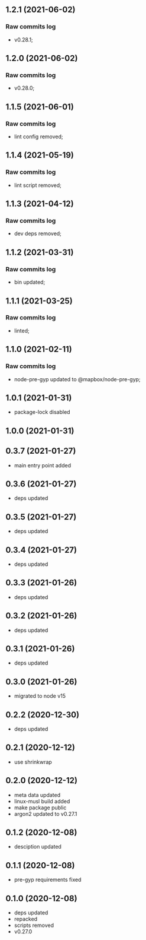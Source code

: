 ## 1.2.1 (2021-06-02)

### Raw commits log

-   v0.28.1;

## 1.2.0 (2021-06-02)

### Raw commits log

-   v0.28.0;

## 1.1.5 (2021-06-01)

### Raw commits log

-   lint config removed;

## 1.1.4 (2021-05-19)

### Raw commits log

-   lint script removed;

## 1.1.3 (2021-04-12)

### Raw commits log

-   dev deps removed;

## 1.1.2 (2021-03-31)

### Raw commits log

-   bin updated;

## 1.1.1 (2021-03-25)

### Raw commits log

-   linted;

## 1.1.0 (2021-02-11)

### Raw commits log

-   node-pre-gyp updated to @mapbox/node-pre-gyp;

## 1.0.1 (2021-01-31)

-   package-lock disabled

## 1.0.0 (2021-01-31)

## 0.3.7 (2021-01-27)

-   main entry point added

## 0.3.6 (2021-01-27)

-   deps updated

## 0.3.5 (2021-01-27)

-   deps updated

## 0.3.4 (2021-01-27)

-   deps updated

## 0.3.3 (2021-01-26)

-   deps updated

## 0.3.2 (2021-01-26)

-   deps updated

## 0.3.1 (2021-01-26)

-   deps updated

## 0.3.0 (2021-01-26)

-   migrated to node v15

## 0.2.2 (2020-12-30)

-   deps updated

## 0.2.1 (2020-12-12)

-   use shrinkwrap

## 0.2.0 (2020-12-12)

-   meta data updated
-   linux-musl build added
-   make package public
-   argon2 updated to v0.27.1

## 0.1.2 (2020-12-08)

-   desciption updated

## 0.1.1 (2020-12-08)

-   pre-gyp requirements fixed

## 0.1.0 (2020-12-08)

-   deps updated
-   repacked
-   scripts removed
-   v0.27.0
